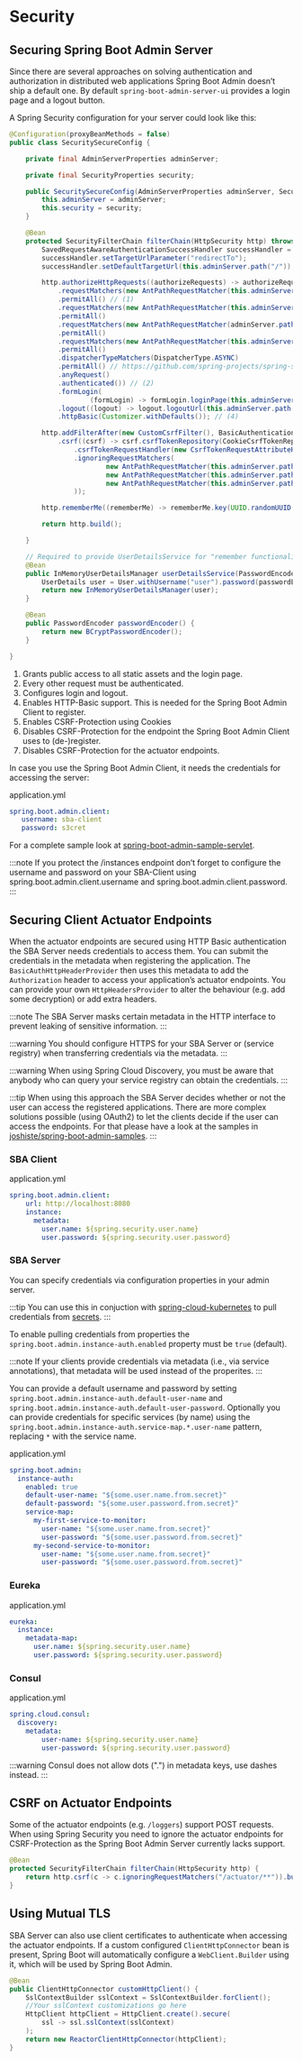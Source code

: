 # Security

## Securing Spring Boot Admin Server

Since there are several approaches on solving authentication and authorization in distributed web applications Spring Boot Admin doesn’t ship a default one. By default `spring-boot-admin-server-ui` provides a login page and a logout button.

A Spring Security configuration for your server could look like this:

```java
@Configuration(proxyBeanMethods = false)
public class SecuritySecureConfig {

    private final AdminServerProperties adminServer;

    private final SecurityProperties security;

    public SecuritySecureConfig(AdminServerProperties adminServer, SecurityProperties security) {
        this.adminServer = adminServer;
        this.security = security;
    }

    @Bean
    protected SecurityFilterChain filterChain(HttpSecurity http) throws Exception {
        SavedRequestAwareAuthenticationSuccessHandler successHandler = new SavedRequestAwareAuthenticationSuccessHandler();
        successHandler.setTargetUrlParameter("redirectTo");
        successHandler.setDefaultTargetUrl(this.adminServer.path("/"));

        http.authorizeHttpRequests((authorizeRequests) -> authorizeRequests //
            .requestMatchers(new AntPathRequestMatcher(this.adminServer.path("/assets/**")))
            .permitAll() // (1)
            .requestMatchers(new AntPathRequestMatcher(this.adminServer.path("/actuator/info")))
            .permitAll()
            .requestMatchers(new AntPathRequestMatcher(adminServer.path("/actuator/health")))
            .permitAll()
            .requestMatchers(new AntPathRequestMatcher(this.adminServer.path("/login")))
            .permitAll()
            .dispatcherTypeMatchers(DispatcherType.ASYNC)
            .permitAll() // https://github.com/spring-projects/spring-security/issues/11027
            .anyRequest()
            .authenticated()) // (2)
            .formLogin(
                    (formLogin) -> formLogin.loginPage(this.adminServer.path("/login")).successHandler(successHandler)) // (3)
            .logout((logout) -> logout.logoutUrl(this.adminServer.path("/logout")))
            .httpBasic(Customizer.withDefaults()); // (4)

        http.addFilterAfter(new CustomCsrfFilter(), BasicAuthenticationFilter.class) // (5)
            .csrf((csrf) -> csrf.csrfTokenRepository(CookieCsrfTokenRepository.withHttpOnlyFalse())
                .csrfTokenRequestHandler(new CsrfTokenRequestAttributeHandler())
                .ignoringRequestMatchers(
                        new AntPathRequestMatcher(this.adminServer.path("/instances"), POST.toString()), // (6)
                        new AntPathRequestMatcher(this.adminServer.path("/instances/*"), DELETE.toString()), // (6)
                        new AntPathRequestMatcher(this.adminServer.path("/actuator/**")) // (7)
                ));

        http.rememberMe((rememberMe) -> rememberMe.key(UUID.randomUUID().toString()).tokenValiditySeconds(1209600));

        return http.build();

    }

    // Required to provide UserDetailsService for "remember functionality"
    @Bean
    public InMemoryUserDetailsManager userDetailsService(PasswordEncoder passwordEncoder) {
        UserDetails user = User.withUsername("user").password(passwordEncoder.encode("password")).roles("USER").build();
        return new InMemoryUserDetailsManager(user);
    }

    @Bean
    public PasswordEncoder passwordEncoder() {
        return new BCryptPasswordEncoder();
    }

}
```

1. Grants public access to all static assets and the login page.
2. Every other request must be authenticated.
3. Configures login and logout.
4. Enables HTTP-Basic support. This is needed for the Spring Boot Admin Client to register.
5. Enables CSRF-Protection using Cookies
6. Disables CSRF-Protection for the endpoint the Spring Boot Admin Client uses to (de-)register.
7. Disables CSRF-Protection for the actuator endpoints.

In case you use the Spring Boot Admin Client, it needs the credentials for accessing the server:

application.yml

```yaml
spring.boot.admin.client:
   username: sba-client
   password: s3cret
```

For a complete sample look at [spring-boot-admin-sample-servlet](https://github.com/codecentric/spring-boot-admin/tree/master/spring-boot-admin-samples/spring-boot-admin-sample-servlet/).

:::note
If you protect the /instances endpoint don’t forget to configure the username and password on your SBA-Client using spring.boot.admin.client.username and spring.boot.admin.client.password.
:::

## Securing Client Actuator Endpoints

When the actuator endpoints are secured using HTTP Basic authentication the SBA Server needs credentials to access them. You can submit the credentials in the metadata when registering the application. The `BasicAuthHttpHeaderProvider` then uses this metadata to add the `Authorization` header to access your application’s actuator endpoints. You can provide your own `HttpHeadersProvider` to alter the behaviour (e.g. add some decryption) or add extra headers.

:::note
The SBA Server masks certain metadata in the HTTP interface to prevent leaking of sensitive information.
:::

:::warning
You should configure HTTPS for your SBA Server or (service registry) when transferring credentials via the metadata.
:::

:::warning
When using Spring Cloud Discovery, you must be aware that anybody who can query your service registry can obtain the credentials.
:::

:::tip
When using this approach the SBA Server decides whether or not the user can access the registered applications. There are more complex solutions possible (using OAuth2) to let the clients decide if the user can access the endpoints. For that please have a look at the samples in [joshiste/spring-boot-admin-samples](https://github.com/joshiste/spring-boot-admin-samples).
:::

### SBA Client

application.yml

```yaml
spring.boot.admin.client:
    url: http://localhost:8080
    instance:
      metadata:
        user.name: ${spring.security.user.name}
        user.password: ${spring.security.user.password}
```

### SBA Server

You can specify credentials via configuration properties in your admin server.

:::tip
You can use this in conjuction with [spring-cloud-kubernetes](https://cloud.spring.io/spring-cloud-kubernetes/1.1.x/reference/html/#secrets-propertysource) to pull credentials from [secrets](https://kubernetes.io/docs/concepts/configuration/secret/).
:::

To enable pulling credentials from properties the `spring.boot.admin.instance-auth.enabled` property must be `true` (default).

:::note
If your clients provide credentials via metadata (i.e., via service annotations), that metadata will be used instead of the properites.
:::

You can provide a default username and password by setting `spring.boot.admin.instance-auth.default-user-name` and `spring.boot.admin.instance-auth.default-user-password`. Optionally you can provide credentials for specific services (by name) using the `spring.boot.admin.instance-auth.service-map.*.user-name` pattern, replacing `*` with the service name.

application.yml

```yaml
spring.boot.admin:
  instance-auth:
    enabled: true
    default-user-name: "${some.user.name.from.secret}"
    default-password: "${some.user.password.from.secret}"
    service-map:
      my-first-service-to-monitor:
        user-name: "${some.user.name.from.secret}"
        user-password: "${some.user.password.from.secret}"
      my-second-service-to-monitor:
        user-name: "${some.user.name.from.secret}"
        user-password: "${some.user.password.from.secret}"
```

### Eureka

application.yml

```yaml
eureka:
  instance:
    metadata-map:
      user.name: ${spring.security.user.name}
      user.password: ${spring.security.user.password}
```

### Consul

application.yml

```yaml
spring.cloud.consul:
  discovery:
    metadata:
        user-name: ${spring.security.user.name}
        user-password: ${spring.security.user.password}
```

:::warning
Consul does not allow dots (".") in metadata keys, use dashes instead.
:::

## CSRF on Actuator Endpoints

Some of the actuator endpoints (e.g. `/loggers`) support POST requests. When using Spring Security you need to ignore the actuator endpoints for CSRF-Protection as the Spring Boot Admin Server currently lacks support.

```java
@Bean
protected SecurityFilterChain filterChain(HttpSecurity http) {
    return http.csrf(c -> c.ignoringRequestMatchers("/actuator/**")).build();
}
```

## Using Mutual TLS

SBA Server can also use client certificates to authenticate when accessing the actuator endpoints. If a custom configured `ClientHttpConnector` bean is present, Spring Boot will automatically configure a `WebClient.Builder` using it, which will be used by Spring Boot Admin.

```java
@Bean
public ClientHttpConnector customHttpClient() {
    SslContextBuilder sslContext = SslContextBuilder.forClient();
    //Your sslContext customizations go here
    HttpClient httpClient = HttpClient.create().secure(
        ssl -> ssl.sslContext(sslContext)
    );
    return new ReactorClientHttpConnector(httpClient);
}
```
